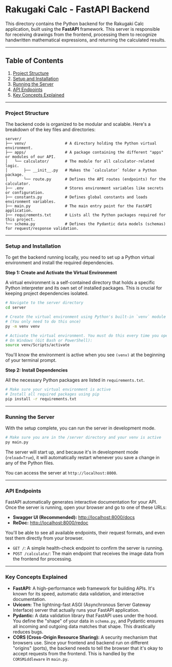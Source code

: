 # Rakugaki Calc - FastAPI Backend

This directory contains the Python backend for the Rakugaki Calc application, built using the **FastAPI** framework. This server is responsible for receiving drawings from the frontend, processing them to recognize handwritten mathematical expressions, and returning the calculated results.

---

## Table of Contents

1.  [Project Structure](#project-structure)
2.  [Setup and Installation](#setup-and-installation)
3.  [Running the Server](#running-the-server)
4.  [API Endpoints](#api-endpoints)
5.  [Key Concepts Explained](#key-concepts-explained)

---

### Project Structure

The backend code is organized to be modular and scalable. Here's a breakdown of the key files and directories:

```
server/
├── venv/                 # A directory holding the Python virtual environment.
├── apps/                 # A package containing the different "apps" or modules of our API.
│   └── calculator/       # The module for all calculator-related logic.
│       ├── __init__.py   # Makes the `calculator` folder a Python package.
│       └── route.py      # Defines the API routes (endpoints) for the calculator.
├── .env                  # Stores environment variables like secrets or configuration.
├── constants.py          # Defines global constants and loads environment variables.
├── main.py               # The main entry point for the FastAPI application.
├── requirements.txt      # Lists all the Python packages required for this project.
└── schema.py             # Defines the Pydantic data models (schemas) for request/response validation.
```

---

### Setup and Installation

To get the backend running locally, you need to set up a Python virtual environment and install the required dependencies.

**Step 1: Create and Activate the Virtual Environment**

A virtual environment is a self-contained directory that holds a specific Python interpreter and its own set of installed packages. This is crucial for keeping project dependencies isolated.

```bash
# Navigate to the server directory
cd server

# Create the virtual environment using Python's built-in `venv` module
# (You only need to do this once)
py -m venv venv

# Activate the virtual environment. You must do this every time you open a new terminal.
# On Windows (Git Bash or PowerShell):
source venv/Scripts/activate
```

You'll know the environment is active when you see `(venv)` at the beginning of your terminal prompt.

**Step 2: Install Dependencies**

All the necessary Python packages are listed in `requirements.txt`.

```bash
# Make sure your virtual environment is active
# Install all required packages using pip
pip install -r requirements.txt
```

---

### Running the Server

With the setup complete, you can run the server in development mode.

```bash
# Make sure you are in the /server directory and your venv is active
py main.py
```

The server will start up, and because it's in development mode (`reload=True`), it will automatically restart whenever you save a change in any of the Python files.

You can access the server at `http://localhost:8000`.

---

### API Endpoints

FastAPI automatically generates interactive documentation for your API. Once the server is running, open your browser and go to one of these URLs:

-   **Swagger UI (Recommended):** [http://localhost:8000/docs](http://localhost:8000/docs)
-   **ReDoc:** [http://localhost:8000/redoc](http://localhost:8000/redoc)

You'll be able to see all available endpoints, their request formats, and even test them directly from your browser.

-   `GET /`: A simple health-check endpoint to confirm the server is running.
-   `POST /calculate/`: The main endpoint that receives the image data from the frontend for processing.

---

### Key Concepts Explained

-   **FastAPI:** A high-performance web framework for building APIs. It's known for its speed, automatic data validation, and interactive documentation.
-   **Uvicorn:** The lightning-fast ASGI (Asynchronous Server Gateway Interface) server that actually runs your FastAPI application.
-   **Pydantic:** A data validation library that FastAPI uses under the hood. You define the "shape" of your data in `schema.py`, and Pydantic ensures all incoming and outgoing data matches that shape. This drastically reduces bugs.
-   **CORS (Cross-Origin Resource Sharing):** A security mechanism that browsers use. Since your frontend and backend run on different "origins" (ports), the backend needs to tell the browser that it's okay to accept requests from the frontend. This is handled by the `CORSMiddleware` in `main.py`. 